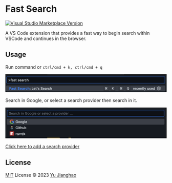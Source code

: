 # Fast Search

<a href="https://marketplace.visualstudio.com/items?itemName=winwin2011.fast-search" target="__blank"><img src="https://img.shields.io/visual-studio-marketplace/v/winwin2011.fast-search.svg?color=eee&amp;label=VS%20Code%20Marketplace&logo=visual-studio-code" alt="Visual Studio Marketplace Version" /></a>

A VS Code extension that provides a fast way to begin search within VSCode and continues in the browser.

## Usage

Run command or `ctrl/cmd + k, ctrl/cmd + q`

![command](./res/command.png)

Search in Google, or select a search provider then search in it.

![search](./res/search.png)

[Click here to add a search provider](https://github.com/yujianghao/search-engine-collection/issues/new?assignees=yujianghao&labels=new-engine&title=Request+new+engine&body=Please+add+the+following+engine+to+the+list%3A%0A%0A%7C+icon+%7C+name+%7C+url+%7C%0A%7C+----+%7C+----+%7C+---+%7C%0A%7C+%5B%5Bicon%5D%5D+%7C+%5B%5Bname%5D%5D+%7C+%5B%5Burl%5D%5D+%7C%0A)

## License

[MIT](./LICENSE) License © 2023 [Yu Jianghao](https://github.com/yujianghao)
